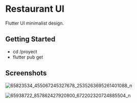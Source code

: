 # Restaurant UI 
Flutter UI minimalist design.

## Getting Started

- cd /proyect
- flutter pub get

## Screenshots

![65823534_455067245327678_2535263695261401088_n](https://user-images.githubusercontent.com/24982317/60407738-853d8a00-9b81-11e9-940c-3de1172908b1.jpg)

![65938722_857862427920800_672202320724885504_n](https://user-images.githubusercontent.com/24982317/60407743-88387a80-9b81-11e9-93cb-7a7c39bf7022.jpg)
